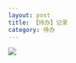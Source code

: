 ```yaml
---
layout: post
title: 【待办】记录
category: 待办
---
```

![](http://r8s97vm6g.hd-bkt.clouddn.com/img/todo-220412-1.png)

  




